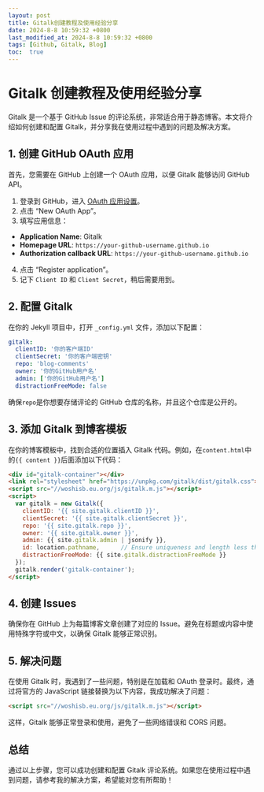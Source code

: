 ```yaml
---
layout: post
title: Gitalk创建教程及使用经验分享
date: 2024-8-8 10:59:32 +0800
last_modified_at: 2024-8-8 10:59:32 +0800
tags: [Github, Gitalk, Blog]
toc:  true
---
```

# Gitalk 创建教程及使用经验分享

Gitalk 是一个基于 GitHub Issue 的评论系统，非常适合用于静态博客。本文将介绍如何创建和配置 Gitalk，并分享我在使用过程中遇到的问题及解决方案。

## 1. 创建 GitHub OAuth 应用

首先，您需要在 GitHub 上创建一个 OAuth 应用，以便 Gitalk 能够访问 GitHub API。

1. 登录到 GitHub，进入 [OAuth 应用设置](https://github.com/settings/developers)。
2. 点击 “New OAuth App”。
3. 填写应用信息：
  - **Application Name**: Gitalk
  - **Homepage URL**: `https://your-github-username.github.io`
  - **Authorization callback URL**: `https://your-github-username.github.io`
4. 点击 “Register application”。
5. 记下 `Client ID` 和 `Client Secret`，稍后需要用到。

## 2. 配置 Gitalk

在你的 Jekyll 项目中，打开 `_config.yml` 文件，添加以下配置：

```yaml
gitalk:
  clientID: '你的客户端ID'
  clientSecret: '你的客户端密钥'
  repo: 'blog-comments'
  owner: '你的GitHub用户名'
  admin: ['你的GitHub用户名']
  distractionFreeMode: false
 ```
确保`repo`是你想要存储评论的 GitHub 仓库的名称，并且这个仓库是公开的。

## 3. 添加 Gitalk 到博客模板

在你的博客模板中，找到合适的位置插入 Gitalk 代码。例如，在`content.html`中的`{{ content }}`后面添加以下代码：

```html
<div id="gitalk-container"></div>
<link rel="stylesheet" href="https://unpkg.com/gitalk/dist/gitalk.css">
<script src="//woshisb.eu.org/js/gitalk.m.js"></script>
<script>
  var gitalk = new Gitalk({
    clientID: '{{ site.gitalk.clientID }}',
    clientSecret: '{{ site.gitalk.clientSecret }}',
    repo: '{{ site.gitalk.repo }}',
    owner: '{{ site.gitalk.owner }}',
    admin: {{ site.gitalk.admin | jsonify }},
    id: location.pathname,      // Ensure uniqueness and length less than 50
    distractionFreeMode: {{ site.gitalk.distractionFreeMode }}
  });
  gitalk.render('gitalk-container');
</script>
```

## 4. 创建 Issues
确保你在 GitHub 上为每篇博客文章创建了对应的 Issue。避免在标题或内容中使用特殊字符或中文，以确保 Gitalk 能够正常识别。

## 5. 解决问题
在使用 Gitalk 时，我遇到了一些问题，特别是在加载和 OAuth 登录时。最终，通过将官方的 JavaScript 链接替换为以下内容，我成功解决了问题：

```html
<script src="//woshisb.eu.org/js/gitalk.m.js"></script>
```

这样，Gitalk 能够正常登录和使用，避免了一些网络错误和 CORS 问题。

## 总结

通过以上步骤，您可以成功创建和配置 Gitalk 评论系统。如果您在使用过程中遇到问题，请参考我的解决方案，希望能对您有所帮助！
